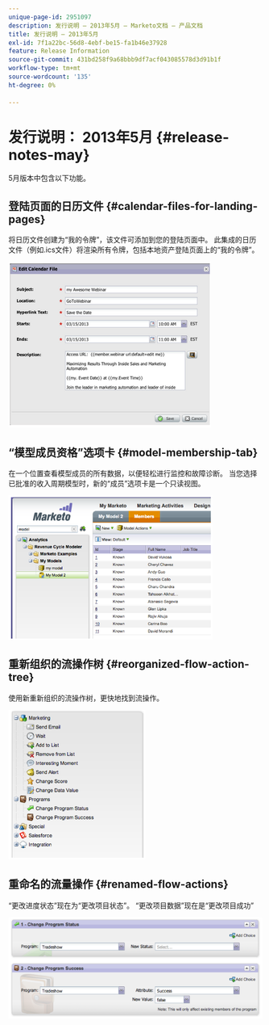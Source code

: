 ```yaml
---
unique-page-id: 2951097
description: 发行说明 — 2013年5月 — Marketo文档 — 产品文档
title: 发行说明 — 2013年5月
exl-id: 7f1a22bc-56d8-4ebf-be15-fa1b46e37928
feature: Release Information
source-git-commit: 431bd258f9a68bbb9df7acf043085578d3d91b1f
workflow-type: tm+mt
source-wordcount: '135'
ht-degree: 0%

---
```


# 发行说明： 2013年5月 {#release-notes-may}

5月版本中包含以下功能。

## 登陆页面的日历文件 {#calendar-files-for-landing-pages}

将日历文件创建为“我的令牌”，该文件可添加到您的登陆页面中。 此集成的日历文件（例如.ics文件）将渲染所有令牌，包括本地资产登陆页面上的“我的令牌”。

![](assets/image2014-9-22-16-3a3-3a18.png)

## “模型成员资格”选项卡 {#model-membership-tab}

在一个位置查看模型成员的所有数据，以便轻松进行监控和故障诊断。 当您选择已批准的收入周期模型时，新的“成员”选项卡是一个只读视图。

![](assets/image2014-9-22-16-3a3-3a33.png)

## 重新组织的流操作树 {#reorganized-flow-action-tree}

使用新重新组织的流操作树，更快地找到流操作。

![](assets/image2014-9-22-16-3a3-3a58.png)

## 重命名的流量操作 {#renamed-flow-actions}

“更改进度状态”现在为“更改项目状态”。 “更改项目数据”现在是“更改项目成功”

![](assets/image2014-9-22-16-3a4-3a17.png)
